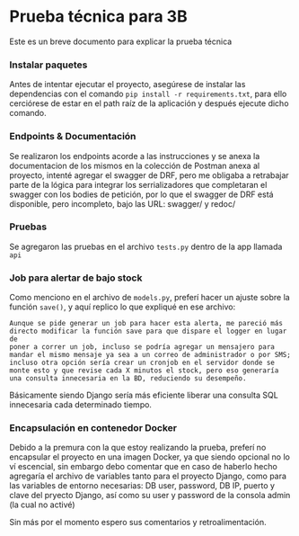 # Prueba técnica para 3B

Este es un breve documento para explicar la prueba técnica

### Instalar paquetes
Antes de intentar ejecutar el proyecto, asegúrese de instalar las dependencias con el comando `pip install -r requirements.txt`, para ello cerciórese de estar en el path raíz de la aplicación y después ejecute dicho comando.

### Endpoints & Documentación
Se realizaron los endpoints acorde a las instrucciones y se anexa la documentacion de los mismos en la colección de Postman anexa al proyecto, intenté agregar el swagger de DRF, pero me obligaba a retrabajar parte de la lógica para integrar los serrializadores que completaran el swagger con los bodies de petición, por lo que el swagger de DRF está disponible, pero incompleto, bajo las URL: swagger/  y redoc/

### Pruebas
Se agregaron las pruebas en el archivo `tests.py` dentro de la app llamada `api`

### Job para alertar de bajo stock
Como menciono en el archivo de `models.py`, preferí hacer un ajuste sobre la función `save()`, y aquí replico lo que expliqué en ese archivo:
```
Aunque se pide generar un job para hacer esta alerta, me pareció más 
directo modificar la función save para que dispare el logger en lugar de 
poner a correr un job, incluso se podría agregar un mensajero para mandar el mismo mensaje ya sea a un correo de administrador o por SMS; incluso otra opción sería crear un cronjob en el servidor donde se monte esto y que revise cada X minutos el stock, pero eso generaría una consulta innecesaria en la BD, reduciendo su desempeño.
```
Básicamente siendo Django sería más eficiente liberar una consulta SQL innecesaria cada determinado tiempo.

### Encapsulación en contenedor Docker
Debido a la premura con la que estoy realizando la prueba, preferí no encapsular el proyecto en una imagen Docker, ya que siendo opcional no lo ví escencial, sin embargo debo comentar que en caso de haberlo hecho agregaría el archivo de variables tanto para el proyecto Django, como para las variables de entorno necesarias: DB user, password, DB IP, puerto y clave del pryecto Django, así como su user y password de la consola admin (la cual no activé)


Sin más por el momento espero sus comentarios y retroalimentación.